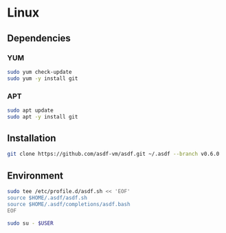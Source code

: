 # Linux

## Dependencies

### YUM

```sh
sudo yum check-update
sudo yum -y install git
```

### APT

```sh
sudo apt update
sudo apt -y install git
```

## Installation

```sh
git clone https://github.com/asdf-vm/asdf.git ~/.asdf --branch v0.6.0
```

## Environment

```sh
sudo tee /etc/profile.d/asdf.sh << 'EOF'
source $HOME/.asdf/asdf.sh
source $HOME/.asdf/completions/asdf.bash
EOF
```

```sh
sudo su - $USER
```
